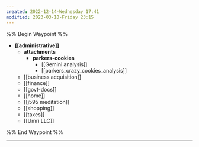 ```yaml
---
created: 2022-12-14-Wednesday 17:41
modified: 2023-03-10-Friday 23:15
---
```


%% Begin Waypoint %%
- **[[administrative]]**
	- **attachments**
		- **parkers-cookies**
			- [[Gemini analysis]]
			- [[parkers_crazy_cookies_analysis]]
	- [[business acquisition]]
	- [[finance]]
	- [[govt-docs]]
	- [[home]]
	- [[j595 meditation]]
	- [[shopping]]
	- [[taxes]]
	- [[Umri LLC]]

%% End Waypoint %%

---

